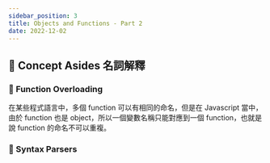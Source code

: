 ```yaml
---
sidebar_position: 3
title: Objects and Functions - Part 2
date: 2022-12-02
---
```


## 🐳 Concept Asides 名詞解釋

### 🦀 Function Overloading

在某些程式語言中，多個 function 可以有相同的命名，但是在 Javascript 當中，由於 function 也是 object，所以一個變數名稱只能對應到一個 function，也就是說 function 的命名不可以重複。

### 🦀 Syntax Parsers
